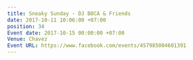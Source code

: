 ```yaml
---
title: Sneaky Sunday - DJ BOCA & Friends
date: 2017-10-11 10:06:00 +07:00
position: 34
Event date: 2017-10-15 00:00:00 +07:00
Venue: Chavez
Event URL: https://www.facebook.com/events/457985004601391
---
```


